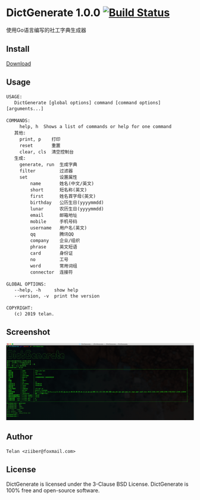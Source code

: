 # DictGenerate 1.0.0 [![Build Status](https://travis-ci.org/ziiber/DictGenerate.svg?branch=master)](https://travis-ci.org/ziiber/DictGenerate)
使用Go语言编写的社工字典生成器

## Install
[Download](https://github.com/ziiber/DictGenerate/releases)

## Usage
    USAGE:
       DictGenerate [global options] command [command options] [arguments...]
    
    COMMANDS:
         help, h  Shows a list of commands or help for one command
       其他:
         print, p    打印
         reset       重置
         clear, cls  清空控制台
       生成:
         generate, run  生成字典
         filter         过滤器
         set            设置属性
             name       姓名(中文/英文)
             short      短名称(英文)
             first      姓名首字母(英文)
             birthday   公历生日(yyyymmdd)
             lunar      农历生日(yyyymmdd)
             email      邮箱地址
             mobile     手机号码
             username   用户名(英文)
             qq         腾讯QQ
             company    企业/组织
             phrase     英文短语
             card       身份证
             no         工号
             word       常用词组
             connector  连接符
    
    GLOBAL OPTIONS:
       --help, -h     show help
       --version, -v  print the version
    
    COPYRIGHT:
       (c) 2019 telan.

## Screenshot

![screenshot](screenshot.png)

## Author
    Telan <ziiber@foxmail.com>

## License
DictGenerate is licensed under the 3-Clause BSD License. DictGenerate is 100% free and open-source software.